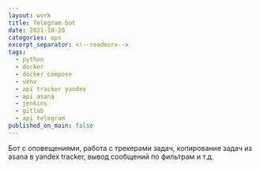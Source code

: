 ```yaml
---
layout: work
title: Telegram bot
date: 2021-10-20
categories: ops
excerpt_separator: <!--readmore-->
tags:
  - python
  - docker
  - docker compose
  - venv
  - api tracker yandex
  - api asana
  - jenkins
  - gitlab
  - api telegram
published_on_main: false
---
```

Бот с оповещениями, работа с трекерами задач, копирование задач из asana в yandex tracker, вывод сообщений по фильтрам и т.д.
